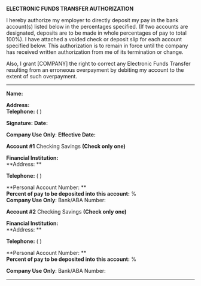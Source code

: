 **ELECTRONIC FUNDS TRANSFER AUTHORIZATION**

I hereby authorize my employer to directly deposit my pay in the bank
account(s) listed below in the percentages specified. (If two accounts
are designated, deposits are to be made in whole percentages of pay to
total 100%). I have attached a voided check or deposit slip for each
account specified below. This authorization is to remain in force until
the company has received written authorization from me of its
termination or change.

Also, I grant \[COMPANY\] the right to correct any Electronic Funds
Transfer resulting from an erroneous overpayment by debiting my account
to the extent of such overpayment.

  --------------------------------------------------------- ---------- ------------------------------ --
  **Name:**                                                                                           
                                                                                                      
  **Address:**                                                                                        
  **Telephone:**                                            ( )                                       
                                                                                                      
  **Signature:**                                                       **Date:**                      
                                                                                                      
  **Company Use Only**: **Effective Date:**                                                           
                                                                                                      
  **Account #1**                                            Checking   Savings **(Check only one)**   
                                                                                                      
  **Financial Institution:**                                                                          
  **Address: **                                                                                       
                                                                                                      
  **Telephone:**                                            ( )                                       
                                                                                                      
  **Personal Account Number: **                                                                       
  **Percent of pay to be deposited into this account:** %                                             
  **Company Use Only**: Bank/ABA Number:                                                              
                                                                                                      
  **Account \#2**                                           Checking   Savings **(Check only one)**   
                                                                                                      
  **Financial Institution:**                                                                          
  **Address: **                                                                                       
                                                                                                      
  **Telephone:**                                            ( )                                       
                                                                                                      
  **Personal Account Number: **                                                                       
  **Percent of pay to be deposited into this account:** %                                             
                                                                                                      
  **Company Use Only**: Bank/ABA Number:                                                              
                                                                                                      
  --------------------------------------------------------- ---------- ------------------------------ --

